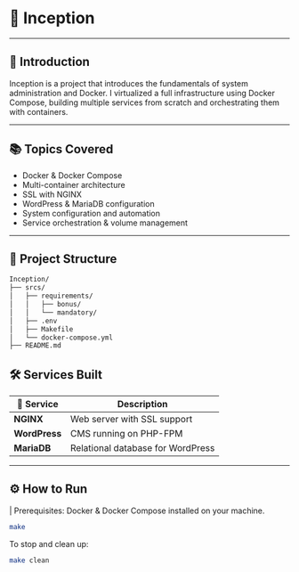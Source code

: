 # 🐳 Inception

---

## 📌 Introduction 
Inception is a project that introduces the fundamentals of system administration and Docker. I virtualized a full infrastructure using Docker Compose, building multiple services from scratch and orchestrating them with containers.

---

## 📚 Topics Covered

- Docker & Docker Compose
- Multi-container architecture
- SSL with NGINX
- WordPress & MariaDB configuration
- System configuration and automation
- Service orchestration & volume management

---

## 📂 Project Structure
```bash
Inception/
├── srcs/
│   ├── requirements/
│   │   ├── bonus/
│   │   └── mandatory/
│   ├── .env
│   ├── Makefile
│   └── docker-compose.yml
├── README.md
```

## 🛠️ Services Built

| 🧱 Service  | Description                        |
|------------|------------------------------------|
| **NGINX**  | Web server with SSL support        |
| **WordPress** | CMS running on PHP-FPM         |
| **MariaDB** | Relational database for WordPress |

---

## ⚙️ How to Run
| Prerequisites: Docker & Docker Compose installed on your machine.
```bash
make
```
To stop and clean up:
```bash
make clean
```
